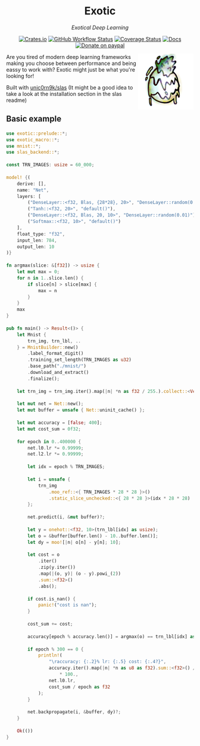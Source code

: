 <div align="center">

# Exotic

*Exotical Deep Learning*

[![Crates.io](https://img.shields.io/crates/v/exotic?logo=rust)](https://crates.io/crates/exotic)
[![GitHub Workflow Status](https://img.shields.io/github/workflow/status/unic0rn9k/exotic/Tests?label=tests&logo=github)](https://github.com/unic0rn9k/exotic/actions/workflows/rust.yml)
[![Coverage Status](https://coveralls.io/repos/github/unic0rn9k/exotic/badge.svg?branch=master)](https://coveralls.io/github/unic0rn9k/exotic?branch=master)
[![Docs](https://img.shields.io/docsrs/exotic/latest?logo=rust)](https://docs.rs/exotic/latest/exotic/)
[![Donate on paypal](https://img.shields.io/badge/paypal-donate-1?logo=paypal&color=blue)](https://www.paypal.com/paypalme/unic0rn9k/5usd)

<img align="right" src="logo.png" height="150px"/>
  
</div>

Are you tired of modern deep learning frameworks making you choose between performance and being eassy to work with?
Exotic might just be what you're looking for!


Built with [unic0rn9k/slas](https://github.com/unic0rn9k/slas) (It might be a good idea to take a look at the installation section in the slas readme)

## Basic example

``` rust
use exotic::prelude::*;
use exotic_macro::*;
use mnist::*;
use slas_backend::*;

const TRN_IMAGES: usize = 60_000;

model! {(
    derive: [],
    name: "Net",
    layers: [
        ("DenseLayer::<f32, Blas, {28*28}, 20>", "DenseLayer::random(0.01)"),
        ("Tanh::<f32, 20>", "default()"),
        ("DenseLayer::<f32, Blas, 20, 10>", "DenseLayer::random(0.01)"),
        ("Softmax::<f32, 10>", "default()")
    ],
    float_type: "f32",
    input_len: 784,
    output_len: 10
)}

fn argmax(slice: &[f32]) -> usize {
    let mut max = 0;
    for n in 1..slice.len() {
        if slice[n] > slice[max] {
            max = n
        }
    }
    max
}

pub fn main() -> Result<()> {
    let Mnist {
        trn_img, trn_lbl, ..
    } = MnistBuilder::new()
        .label_format_digit()
        .training_set_length(TRN_IMAGES as u32)
        .base_path("./mnist/")
        .download_and_extract()
        .finalize();

    let trn_img = trn_img.iter().map(|n| *n as f32 / 255.).collect::<Vec<_>>();

    let mut net = Net::new();
    let mut buffer = unsafe { Net::uninit_cache() };

    let mut accuracy = [false; 400];
    let mut cost_sum = 0f32;

    for epoch in 0..400000 {
        net.l0.lr *= 0.99999;
        net.l2.lr *= 0.99999;

        let idx = epoch % TRN_IMAGES;

        let i = unsafe {
            trn_img
                .moo_ref::<{ TRN_IMAGES * 28 * 28 }>()
                .static_slice_unchecked::<{ 28 * 28 }>(idx * 28 * 28)
        };

        net.predict(i, &mut buffer)?;

        let y = onehot::<f32, 10>(trn_lbl[idx] as usize);
        let o = &buffer[buffer.len() - 10..buffer.len()];
        let dy = moo![|n| o[n] - y[n]; 10];

        let cost = o
            .iter()
            .zip(y.iter())
            .map(|(o, y)| (o - y).powi_(2))
            .sum::<f32>()
            .abs();

        if cost.is_nan() {
            panic!("cost is nan");
        }

        cost_sum += cost;

        accuracy[epoch % accuracy.len()] = argmax(o) == trn_lbl[idx] as usize;

        if epoch % 300 == 0 {
            println!(
                "\raccuracy: {:.2}% lr: {:.5} cost: {:.4?}",
                accuracy.iter().map(|n| *n as u8 as f32).sum::<f32>() / accuracy.len() as f32
                    * 100.,
                net.l0.lr,
                cost_sum / epoch as f32
            );
        }

        net.backpropagate(i, &buffer, dy)?;
    }

    Ok(())
}
```
